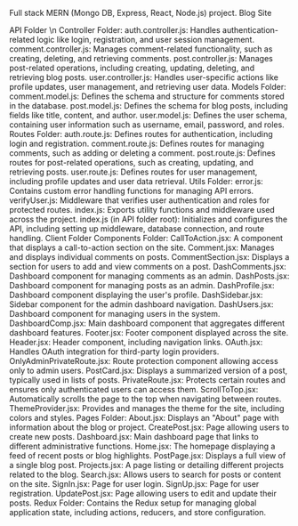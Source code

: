 Full stack MERN (Mongo DB, Express, React, Node.js) project.
Blog Site

API Folder \n
Controller Folder:
auth.controller.js: Handles authentication-related logic like login, registration, and user session management.
comment.controller.js: Manages comment-related functionality, such as creating, deleting, and retrieving comments.
post.controller.js: Manages post-related operations, including creating, updating, deleting, and retrieving blog posts.
user.controller.js: Handles user-specific actions like profile updates, user management, and retrieving user data.
Models Folder:
comment.model.js: Defines the schema and structure for comments stored in the database.
post.model.js: Defines the schema for blog posts, including fields like title, content, and author.
user.model.js: Defines the user schema, containing user information such as username, email, password, and roles.
Routes Folder:
auth.route.js: Defines routes for authentication, including login and registration.
comment.route.js: Defines routes for managing comments, such as adding or deleting a comment.
post.route.js: Defines routes for post-related operations, such as creating, updating, and retrieving posts.
user.route.js: Defines routes for user management, including profile updates and user data retrieval.
Utils Folder:
error.js: Contains custom error handling functions for managing API errors.
verifyUser.js: Middleware that verifies user authentication and roles for protected routes.
index.js: Exports utility functions and middleware used across the project.
index.js (in API folder root):
Initializes and configures the API, including setting up middleware, database connection, and route handling.
Client Folder
Components Folder:
CallToAction.jsx: A component that displays a call-to-action section on the site.
Comment.jsx: Manages and displays individual comments on posts.
CommentSection.jsx: Displays a section for users to add and view comments on a post.
DashComments.jsx: Dashboard component for managing comments as an admin.
DashPosts.jsx: Dashboard component for managing posts as an admin.
DashProfile.jsx: Dashboard component displaying the user's profile.
DashSidebar.jsx: Sidebar component for the admin dashboard navigation.
DashUsers.jsx: Dashboard component for managing users in the system.
DashboardComp.jsx: Main dashboard component that aggregates different dashboard features.
Footer.jsx: Footer component displayed across the site.
Header.jsx: Header component, including navigation links.
OAuth.jsx: Handles OAuth integration for third-party login providers.
OnlyAdminPrivateRoute.jsx: Route protection component allowing access only to admin users.
PostCard.jsx: Displays a summarized version of a post, typically used in lists of posts.
PrivateRoute.jsx: Protects certain routes and ensures only authenticated users can access them.
ScrollToTop.jsx: Automatically scrolls the page to the top when navigating between routes.
ThemeProvider.jsx: Provides and manages the theme for the site, including colors and styles.
Pages Folder:
About.jsx: Displays an "About" page with information about the blog or project.
CreatePost.jsx: Page allowing users to create new posts.
Dashboard.jsx: Main dashboard page that links to different administrative functions.
Home.jsx: The homepage displaying a feed of recent posts or blog highlights.
PostPage.jsx: Displays a full view of a single blog post.
Projects.jsx: A page listing or detailing different projects related to the blog.
Search.jsx: Allows users to search for posts or content on the site.
SignIn.jsx: Page for user login.
SignUp.jsx: Page for user registration.
UpdatePost.jsx: Page allowing users to edit and update their posts.
Redux Folder:
Contains the Redux setup for managing global application state, including actions, reducers, and store configuration.

